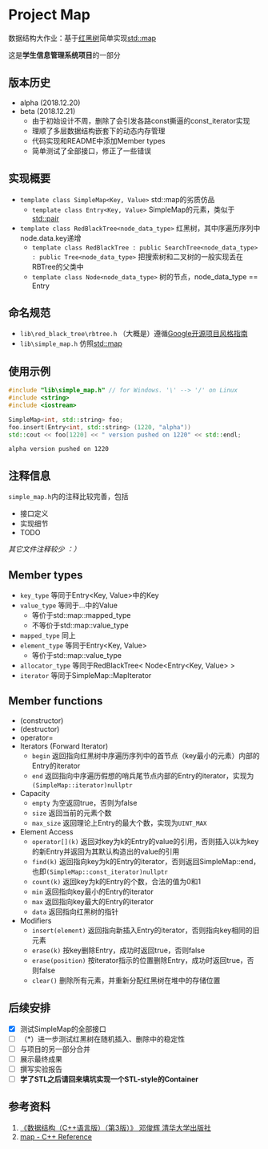# Project Map
数据结构大作业：基于[红黑树](https://en.wikipedia.org/wiki/Red%E2%80%93black_tree)简单实现[std::map](http://www.cplusplus.com/reference/map/map/)

这是**学生信息管理系统项目**的一部分
## 版本历史
- alpha (2018.12.20)
- beta (2018.12.21)
  - 由于初始设计不周，删除了会引发各路const撕逼的const_iterator实现
  - 理顺了多层数据结构嵌套下的动态内存管理
  - 代码实现和README中添加Member types
  - 简单测试了全部接口，修正了一些错误
## 实现概要
- `template class SimpleMap<Key, Value>` std::map的劣质仿品
  - `template class Entry<Key, Value>` SimpleMap的元素，类似于[std::pair](http://www.cplusplus.com/reference/utility/pair/)
- `template class RedBlackTree<node_data_type>` 红黑树，其中序遍历序列中node.data.key递增
  - `template class RedBlackTree : public SearchTree<node_data_type> : public Tree<node_data_type>` 把搜索树和二叉树的一般实现丢在RBTree的父类中
  - `template class Node<node_data_type>` 树的节点，node_data_type == Entry
## 命名规范
- `lib\red_black_tree\rbtree.h` （大概是）遵循[Google开源项目风格指南](https://zh-google-styleguide.readthedocs.io/en/latest/google-cpp-styleguide/contents/)
- `lib\simple_map.h` 仿照[std::map](http://www.cplusplus.com/reference/map/map/)
## 使用示例
```cpp
#include "lib\simple_map.h" // for Windows. '\' --> '/' on Linux 
#include <string>
#include <iostream>

SimpleMap<int, std::string> foo;
foo.insert(Entry<int, std::string> (1220, "alpha"))
std::cout << foo[1220] << " version pushed on 1220" << std::endl;
```
```
alpha version pushed on 1220
```
## 注释信息
`simple_map.h`内的注释比较完善，包括
- 接口定义
- 实现细节
- TODO
 
*其它文件注释较少 ：）*

## Member types
- `key_type` 等同于Entry<Key, Value>中的Key
- `value_type` 等同于...中的Value
  - 等价于std\::map::mapped_type
  - 不等价于std\::map::value_type
- `mapped_type` 同上
- `element_type` 等同于Entry<Key, Value>
  - 等价于std\::map::value_type
- `allocator_type` 等同于RedBlackTree< Node<Entry<Key, Value> >
- `iterator` 等同于SimpleMap::MapIterator
## Member functions
- (constructor)
- (destructor)
- operator=
- Iterators (Forward Iterator)
  - `begin` 返回指向红黑树中序遍历序列中的首节点（key最小的元素）内部的Entry的iterator
  - `end` 返回指向中序遍历假想的哨兵尾节点内部的Entry的iterator，实现为`(SimpleMap::iterator)nullptr`
- Capacity
  - `empty` 为空返回true，否则为false
  - `size` 返回当前的元素个数
  - `max_size` 返回理论上Entry的最大个数，实现为`UINT_MAX`
- Element Access
  - `operator[](k)` 返回对key为k的Entry的value的引用，否则插入以k为key的新Entry并返回为其默认构造出的value的引用
  - `find(k)` 返回指向key为k的Entry的iterator，否则返回SimpleMap::end，也即`(SimpleMap::const_iterator)nullptr`
  - `count(k)` 返回key为k的Entry的个数，合法的值为0和1
  - `min` 返回指向key最小的Entry的iterator 
  - `max` 返回指向key最大的Entry的iterator
  - `data` 返回指向红黑树的指针
- Modifiers
  - `insert(element)` 返回指向新插入Entry的iterator，否则指向key相同的旧元素
  - `erase(k)` 按key删除Entry，成功时返回true，否则false
  - `erase(position)` 按iterator指示的位置删除Entry，成功时返回true，否则false
  - `clear()` 删除所有元素，并重新分配红黑树在堆中的存储位置
## 后续安排
- [x] 测试SimpleMap的全部接口
- [ ] （*）进一步测试红黑树在随机插入、删除中的稳定性
- [ ] 与项目的另一部分合并
- [ ] 展示最终成果
- [ ] 撰写实验报告
- [ ] **学了STL之后请回来填坑实现一个STL-style的Container**
## 参考资料
1. [《数据结构（C++语言版）（第3版）》 邓俊辉 清华大学出版社 ](https://dsa.cs.tsinghua.edu.cn/~deng/ds/dsacpp/)
2. [map - C++ Reference](http://www.cplusplus.com/reference/map/map/)